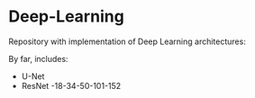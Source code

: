 # Deep-Learning

Repository with implementation of Deep Learning architectures:

By far, includes:
* U-Net
* ResNet -18-34-50-101-152
